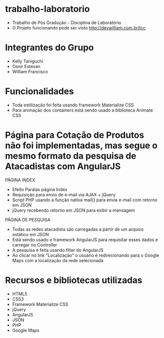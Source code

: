 # trabalho-laboratorio
- Trabalho de Pós Gradução - Disciplina de Laboratório
- O Projeto funcionando pode ser visto http://devwilliam.com.br/tcc

# Integrantes do Grupo
- Kelly Taniguchi
- Osnir Estevan
- William Francisco

# Funcionalidades
- Toda estilização foi feita usando framework Materialize CSS
- Para animação dos containers está sendo usado a biblioteca Animate CSS

# Página para Cotação de Produtos não foi implementadas, mas segue o mesmo formato da pesquisa de Atacadistas com AngularJS

PÁGINA INDEX
- Efeito Paralax página Index
- Requisição para envio de e-mail via AJAX + jQuery
- Script PHP usando a função nativa mail() para envia e-mail com retorno em JSON
- jQuery recebendo retorno em JSON para exibir a mensagem

PÁGINA DE PESQUISA
- Todas as redes atacadista são carregadas a partir de um arquivo estático em JSON
- Está sendo usado o framework AngularJS para requisitar esses dados e carregar no Controller
- A pesquisa é feita usando filter do AngularJS
- Ao clicar no link "Localização" o usuário é redirecionando para o Google Maps com a localização da rede selecionada

# Recursos e bibliotecas utilizadas
- HTML5
- CSS3
- Framework Materialize CSS
- jQuery
- AngularJS
- JSON
- PHP
- Google Maps


